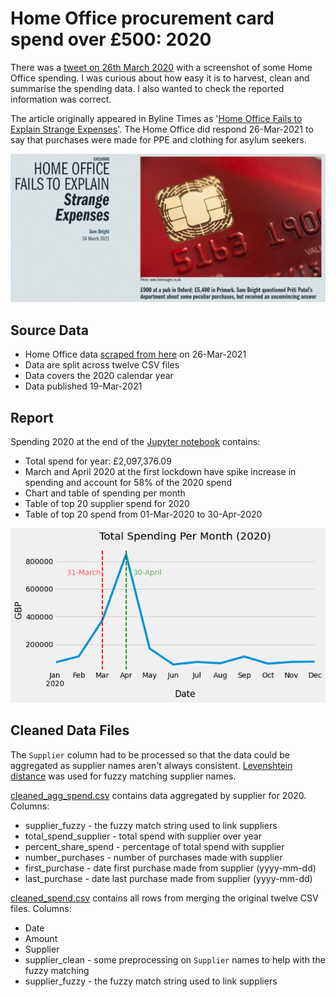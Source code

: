 # Home Office procurement card spend over £500: 2020

There was a [tweet on 26th March 2020](https://twitter.com/lloydhardy/status/1375363511962980352?s=20) with a screenshot of some Home Office spending. I was curious about how easy it is to harvest, clean and summarise the spending data. I also wanted to check the reported information was correct.

The article originally appeared in Byline Times as '[Home Office Fails to Explain Strange Expenses](https://bylinetimes.com/2021/03/24/home-office-fails-to-explain-strange-expenses/)'. The Home Office did respond 26-Mar-2021 to say that purchases were made for PPE and clothing for asylum seekers.

![Byline](images/byline.png)

## Source Data

* Home Office data [scraped from here](https://www.gov.uk/government/publications/home-office-procurement-card-spend-over-500-2020) on 26-Mar-2021
* Data are split across twelve CSV files
* Data covers the 2020 calendar year
* Data published 19-Mar-2021

## Report

Spending 2020 at the end of the [Jupyter notebook](HomeOffice.ipynb) contains:

* Total spend for year: £2,097,376.09
* March and April 2020 at the first lockdown have spike increase in spending and account for 58% of the 2020 spend
* Chart and table of spending per month
* Table of top 20 supplier spend for 2020
* Table of top 20 spend from 01-Mar-2020 to 30-Apr-2020

![Total Spending per Month 2020](spend_per_month.png)

## Cleaned Data Files

The `Supplier` column had to be processed so that the data could be aggregated as supplier names aren't always consistent. [Levenshtein distance](https://en.wikipedia.org/wiki/Levenshtein_distance) was used for fuzzy matching supplier names.

[cleaned_agg_spend.csv](cleaned_agg_spend.csv) contains data aggregated by supplier for 2020. Columns:

* supplier_fuzzy - the fuzzy match string used to link suppliers
* total_spend_supplier - total spend with supplier over year
* percent_share_spend - percentage of total spend with supplier
* number_purchases - number of purchases made with supplier
* first_purchase - date first purchase made from supplier (yyyy-mm-dd)
* last_purchase - date last purchase made from supplier (yyyy-mm-dd)

[cleaned_spend.csv](cleaned_spend.csv) contains all rows from merging the original twelve CSV files. Columns:

* Date
* Amount
* Supplier
* supplier_clean - some preprocessing on `Supplier` names to help with the fuzzy matching
* supplier_fuzzy - the fuzzy match string used to link suppliers

